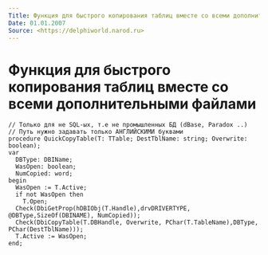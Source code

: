 ```yaml
---
Title: Функция для быстрого копирования таблиц вместе со всеми дополнительными файлами
Date: 01.01.2007
Source: <https://delphiworld.narod.ru>
---
```



Функция для быстрого копирования таблиц вместе со всеми дополнительными файлами
===============================================================================

    // Только для не SQL-ых, т.е не промышленных БД (dBase, Paradox ..)
    // Путь нужно задавать только АНГЛИЙСКИМИ буквами
    procedure QuickCopyTable(T: TTable; DestTblName: string; Overwrite: boolean);
    var
      DBType: DBIName;
      WasOpen: boolean;
      NumCopied: word;
    begin
      WasOpen := T.Active;
      if not WasOpen then
        T.Open;
      Check(DbiGetProp(hDBIObj(T.Handle),drvDRIVERTYPE, @DBType,SizeOf(DBINAME), NumCopied));
      Check(DbiCopyTable(T.DBHandle, Overwrite, PChar(T.TableName),DBType, PChar(DestTblName)));
      T.Active := WasOpen;
    end;

